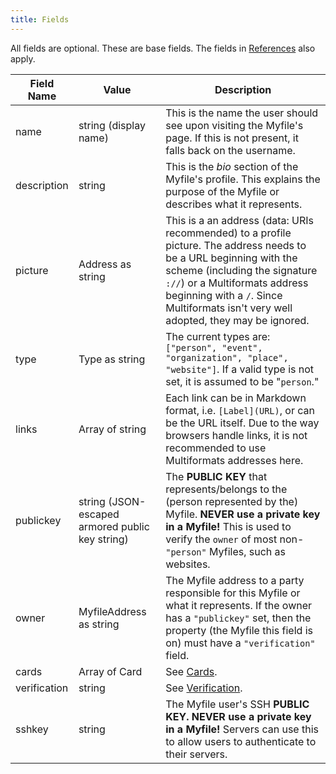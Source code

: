```yaml
---
title: Fields
---
```

All fields are optional. These are base fields. The fields in [References](references) also apply. 

Field Name | Value | Description
---|---|---
name | string (display name) | This is the name the user should see upon visiting the Myfile's page. If this is not present, it falls back on the username.
description | string | This is the *bio* section of the Myfile's profile. This explains the purpose of the Myfile or describes what it represents.
picture | Address as string | This is a an address (data: URIs recommended) to a profile picture. The address needs to be a URL beginning with the scheme (including the signature `://`) or a Multiformats address beginning with a `/`. Since Multiformats isn't very well adopted, they may be ignored.
type | Type as string | The current types are: `["person", "event", "organization", "place", "website"]`. If a valid type is not set, it is assumed to be "`person`."
links | Array of string | Each link can be in Markdown format, i.e. `[Label](URL)`, or can be the URL itself. Due to the way browsers handle links, it is not recommended to use Multiformats addresses here.
publickey | string (JSON-escaped armored public key string) | The **PUBLIC KEY** that represents/belongs to the (person represented by the) Myfile. **NEVER use a private key in a Myfile!** This is used to verify the `owner` of most non-`"person"` Myfiles, such as websites.
owner | MyfileAddress as string | The Myfile address to a party responsible for this Myfile or what it represents. If the owner has a `"publickey"` set, then the property (the Myfile this field is on) must have a `"verification"` field.
cards | Array of Card | See [Cards](cards).
verification | string | See [Verification](verification).
sshkey | string | The Myfile user's SSH **PUBLIC KEY. NEVER use a private key in a Myfile!** Servers can use this to allow users to authenticate to their servers.